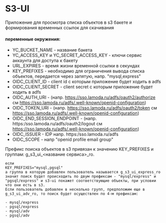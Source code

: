 # S3-UI

Приложение для просмотра списка объектов в s3 бакете и формирования временных ссылок для скачивания

#### переменные окружения:
- YC_BUCKET_NAME - название бакета
- YC_ACCESS_KEY и YC_SECRET_ACCESS_KEY - ключи сервис аккаунта для доступа к бакету
- URL_EXPIRES - время жизни временной ссылки в секундах
- KEY_PREFIXES - необходимо для ограничения вывода списка объектов, передается через запятую, напр. "mysql,express"
- OIDC_CLIENT_ID - client id с которым приложение будет ходить в adfs
- OIDC_CLIENT_SECRET - client secret  с которым приложение будет ходить в adfs
- OIDC_AUTH_URI - (напр. https://sso.lamoda.ru/adfs/oauth2/authorize см https://sso.lamoda.ru/adfs/.well-known/openid-configuration)
- OIDC_TOKEN_URI - (напр. https://sso.lamoda.ru/adfs/oauth2/token см https://sso.lamoda.ru/adfs/.well-known/openid-configuration)
- OIDC_END_SESSION_ENDPOINT - (напр. https:/sso.lamoda.ru/adfs/oauth2/logout см https://sso.lamoda.ru/adfs/.well-known/openid-configuration)
- OIDC_ISSUER - IDP напр. https:/sso.lamoda.ru/adfs
- OIDC_SCOPE - напр "openid profile email group"

Префикс поиска объектов в s3 привязан к значению KEY_PREFIXES и группам: g_s3_ui_<название сервиса>_ro.
```
если
KEY_PREFIXES="mysql,pgsql"
а группа в которую добавлен пользователь называется g_s3_ui_express_ro
значит поиск будет происходить по двум префиксам - "mysql/express" и "pgsql/express" и s3-ui покажет соответствующие объекты, при условии что они есть в s3.
Если пользователь добавлен в несколько групп, предположим еще в g_s3_ui_adv_ro, то поиск будет осуществлен по 4-м префиксам:

- mysql/express
- pgsql/express
- mysql/adv
- pgsql/adv
```